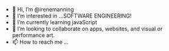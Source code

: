 - 👋 Hi, I’m @irenemanning
- 👀 I’m interested in ...SOFTWARE ENGINEERING!
- 🌱 I’m currently learning javaScript
- 💞️ I’m looking to collaborate on apps, websites, and visual or performance art.
- 📫 How to reach me ...

<!---
irenemann/irenemann is a ✨ special ✨ repository because its `README.md` (this file) appears on your GitHub profile.
You can click the Preview link to take a look at your changes.
--->

